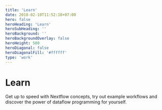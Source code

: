 ```yaml
---
title: 'Learn'
date: 2018-02-10T11:52:18+07:00
hero: false
heroHeading: 'Learn'
heroSubHeading: ''
heroBackground: ''
heroBackgroundOverlay: false
heroHeight: 500
heroDiagonal: false
heroDiagonalFill: '#ffffff'
type: 'work'
---
```


# Learn

Get up to speed with Nextflow concepts, try out example workflows
and discover the power of dataflow programming for yourself.
